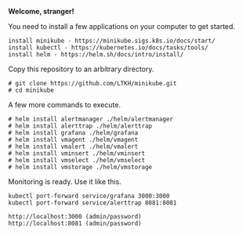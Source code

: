 **Welcome, stranger!**

You need to install a few applications on your computer to get started.

    install minikube - https://minikube.sigs.k8s.io/docs/start/
    install kubectl - https://kubernetes.io/docs/tasks/tools/
    install helm - https://helm.sh/docs/intro/install/

Copy this repository to an arbitrary directory.

    # git clone https://github.com/LTKH/minikube.git
    # cd minikube

A few more commands to execute.

    # helm install alertmanager ./helm/alertmanager
    # helm install alerttrap ./helm/alerttrap
    # helm install grafana ./helm/grafana
    # helm install vmagent ./helm/vmagent
    # helm install vmalert ./helm/vmalert
    # helm install vminsert ./helm/vminsert
    # helm install vmselect ./helm/vmselect
    # helm install vmstorage ./helm/vmstorage

Monitoring is ready. Use it like this.

    kubectl port-forward service/grafana 3000:3000
    kubectl port-forward service/alerttrap 8081:8081

    http://localhost:3000 (admin/password)
    http://localhost:8081 (admin/password)